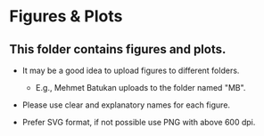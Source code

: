 # Figures & Plots

## This folder contains figures and plots.

* It may be a good idea to upload figures to different folders.

    * E.g., Mehmet Batukan uploads to the folder named "MB".

* Please use clear and explanatory names for each figure. 

* Prefer SVG format, if not possible use PNG with above 600 dpi.
